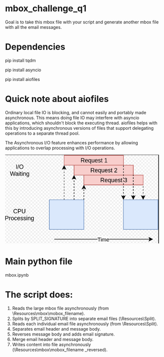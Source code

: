 # mbox_challenge_q1
Goal is to take this mbox file with your script and generate another mbox file with all the email messages.

# Dependencies

pip install tqdm

pip install asyncio

pip install aiofiles


# Quick note about aiofiles

Ordinary local file IO is blocking, and cannot easily and portably made asynchronous. This means doing file IO may interfere with asyncio applications, which shouldn't block the executing thread. aiofiles helps with this by introducing asynchronous versions of files that support delegating operations to a separate thread pool.

The Asynchronous I/O feature enhances performance by allowing applications to overlap processing with I/O operations.

![alt text](https://github.com/arlennav/Asyncio/blob/master/Asyncio.PNG) 

# Main python file
mbox.ipynb

# The script does:
1.	Reads the large mbox file asynchronously (from \Resources\mbox\mobox_filename).
2.	Splits by SPLIT_SIGNATURE into separate email files (\Resources\Split).
3.	Reads each individual email file asynchronously (from \Resources\Split).
4.	Separates email header and message body.
5.	Reverses message body and adds email signature.
6.	Merge email header and message body.
7.	Writes content into file asynchronously (\Resources\mbox\mobox_filename _reversed).
